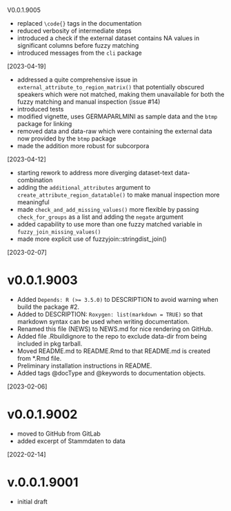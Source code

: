 V0.0.1.9005
* replaced `\code{}` tags in the documentation
* reduced verbosity of intermediate steps
* introduced a check if the external dataset contains NA values in significant columns before fuzzy matching
* introduced messages from the `cli` package

[2023-04-19]
* addressed a quite comprehensive issue in `external_attribute_to_region_matrix()` that potentially obscured speakers which were not matched, making them unavailable for both the fuzzy matching and manual inspection (issue #14)
* introduced tests
* modified vignette, uses GERMAPARLMINI as sample data and the `btmp` package for linking
* removed data and data-raw which were containing the external data now provided by the `btmp` package
* made the addition more robust for subcorpora

[2023-04-12]
* starting rework to address more diverging dataset-text data-combination
* adding the `additional_attributes` argument to `create_attribute_region_datatable()` to make manual inspection more meaningful
* made `check_and_add_missing_values()` more flexible by passing `check_for_groups` as a list and adding the `negate` argument
* added capability to use more than one fuzzy matched variable in `fuzzy_join_missing_values()`
* made more explicit use of fuzzyjoin::stringdist_join()

[2023-02-07]
# v0.0.1.9003
* Added `Depends: R (>= 3.5.0)` to DESCRIPTION to avoid warning when build the package #2.
* Added to DESCRIPTION: `Roxygen: list(markdown = TRUE)` so that markdown syntax can be 
used when writing documentation.
* Renamed this file (NEWS) to NEWS.md for nice rendering on GitHub.
* Added file .Rbuildignore to the repo to exclude data-dir from being included in pkg tarball.
* Moved README.md to README.Rmd to that README.md is created from *.Rmd file.
* Preliminary installation instructions in README.
* Added tags @docType and @keywords to documentation objects.

[2023-02-06] 
# v0.0.1.9002
* moved to GitHub from GitLab
* added excerpt of Stammdaten to data

[2022-02-14]
# v.0.0.1.9001
* initial draft
